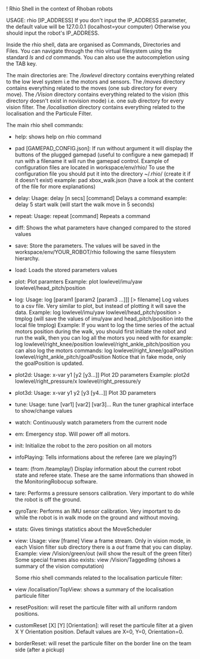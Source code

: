 ! Rhio Shell in the context of Rhoban robots

   USAGE: rhio [IP_ADDRESS]
   If you don't input the IP_ADDRESS parameter, the default value will be 127.0.0.1 (localhost=your computer)
   Otherwise you should input the robot's IP_ADDRESS.

   Inside the rhio shell, data are organised as Commands, Directories and Files. You can navigate through the rhio virtual filesystem using the standard *ls* and *cd* commands.
   You can also use the autocompletion using the TAB key.

   The main directories are:
   The */lowlevel* directory contains everything related to the low level system i.e the motors and sensors.
   The */moves* directory contains everything related to the moves (one sub directory for every move).
   The */Vision* directory contains everything related to the vision (this directory doesn't exist in novision mode) i.e. one sub directory for every vision filter.
   The */localisation* directory contains everything related to the localisation and the Particule Filter.

   The main rhio shell commands:

* help:
     shows help on rhio command

* pad [GAMEPAD_CONFIG.json]: 
     If run without argument it will display the buttons of the plugged gamepad (useful to configure a new gamepad)
     If run with a filename it will run the gamepad control. Example of configuration files are located in workspace/env/rhio/
     To use the configuration file you should put it into the directory ~/.rhio/ (create it if it doesn't exist)
     example: pad xbox_walk.json (have a look at the content of the file for more explanations)

* delay: 
     Usage: delay [n secs] [command]
     Delays a command
     example: delay 5 start walk (will start the walk move in 5 seconds)

* repeat: 
     Usage: repeat [command]
     Repeats a command

* diff: 
     Shows the what parameters have changed compared to the stored values

* save:
     Store the parameters.
     The values will be saved in the workspace/env/YOUR_ROBOT/rhio following the same filesystem hierarchy.

* load: 
     Loads the stored parameters values

* plot:
     Plot paramters
     Example: plot lowlevel/imu/yaw lowlevel/head_pitch/position 

* log: 
     Usage: log [param1 [param2 [param3 ...]]] [> filename]
     Log values to a csv file. Very similar to plot, but instead of plotting it will save the data.
     Example: log lowlevel/imu/yaw lowlevel/head_pitch/position > tmplog (will save the values of imu/yaw and head_pitch/position into the local file tmplog)
     Example: If you want to log the time series of the actual motors position during the walk, you should first initiate the robot and run the walk, then
              you can log all the motors you need with for example: log lowlevel/right_knee/position lowlevel/right_ankle_pitch/position 
	      you can also log the motors commands: log lowlevel/right_knee/goalPosition lowlevel/right_ankle_pitch/goalPosition
	      Notice that in fake mode, only the goalPosition is updated.

* plot2d: 
     Usage: x-var y1 [y2 [y3...]]
     Plot 2D parameters
     Example: plot2d lowlevel/right_pressure/x lowlevel/right_pressure/y

* plot3d:
     Usage: x-var y1 y2 [y3 [y4...]]
     Plot 3D parameters

* tune: 
     Usage: tune [var1] [var2] [var3]...
     Run the tuner graphical interface to show/change values

* watch: 
     Continuously watch parameters from the current node

* em:
     Emergency stop. Will power off all motors.

* init:
     Initialize the robot to the zero position on all motors

* infoPlaying:
     Tells informations about the referee (are we playing?)

* team: (from /teamplay/)
     Display information about the current robot state and referee state. These are the same informations than showed in the MonitoringRobocup software.

* tare:
     Performs a pressure sensors calibration. Very important to do while the robot is off the ground.

* gyroTare:
     Performs an IMU sensor calibration. Very important to do while the robot is in walk mode on the ground and without moving.

* stats:
     Gives timings statistics about the MoveScheduler

* view:
     Usage: view [frame]
     View a frame stream. Only in vision mode, in each Vision filter sub directory there is a *out* frame that you can display.
     Example: view /Vision/green/out (will show the result of the green filter)
     Some special frames also exists: view /Vision/TaggedImg (shows a summary of the vision computation)
   
   Some rhio shell commands related to the localisation particule filter:

* view /localisation/TopView: shows a summary of the localisation particule filter

* resetPosition: will reset the particule filter with all uniform random positions.

* customReset [X] [Y] [Orientation]: will reset the particule filter at a given X Y Orientation position. Default values are X=0, Y=0, Orientation=0.

* borderReset: will reset the particule filter on the border line on the team side (after a pickup)
